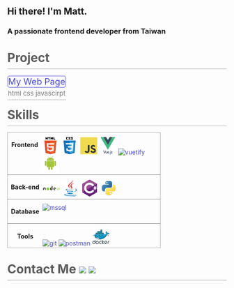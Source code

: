 <h2>Hi there! I'm Matt.</h2>
<h3>A passionate frontend developer from Taiwan</h3>
<br>
<div class="title">Project</div>

<div class="project__container">
  <div class="project">
    <a href="https://sakuard.github.io/matt.web.tw/" target="_blank">My Web Page</a>
    <span class="project__description">html css javascirpt</span>
  </div>
</div>
<!-- <p align="left"> <img src="https://komarev.com/ghpvc/?username=sakuard&label=Profile%20views&color=0e75b6&style=flat" alt="sakuard" /> </p> -->

<!-- <h3 align="left">Connect with me:</h3> -->
<br>
<div class="title">Skills</div>

<div class="language__container frontend">
  <h4 class="languages">Frontend</h4>
  <span class="language" align="left">
    <a href="https://www.w3.org/html/" target="_blank" rel="noreferrer"> <img src="https://raw.githubusercontent.com/devicons/devicon/master/icons/html5/html5-original-wordmark.svg" alt="html5" width="40" height="40"/></a>
    <a href="https://www.w3schools.com/css/" target="_blank" rel="noreferrer"> <img src="https://raw.githubusercontent.com/devicons/devicon/master/icons/css3/css3-original-wordmark.svg" alt="css3" width="40" height="40"/></a>
    <a href="https://developer.mozilla.org/en-US/docs/Web/JavaScript" target="_blank" rel="noreferrer"> <img src="https://raw.githubusercontent.com/devicons/devicon/master/icons/javascript/javascript-original.svg" alt="javascript" width="40" height="40"/></a>
    <a href="https://vuejs.org/" target="_blank" rel="noreferrer"> <img src="https://raw.githubusercontent.com/devicons/devicon/master/icons/vuejs/vuejs-original-wordmark.svg" alt="vuejs" width="40" height="40"/></a>
    <a href="https://vuetifyjs.com/en/" target="_blank" rel="noreferrer"> <img src="https://bestofjs.org/logos/vuetify.svg" alt="vuetify" width="40" height="40"/></a>
    <a href="https://developer.android.com" target="_blank" rel="noreferrer"> <img src="https://raw.githubusercontent.com/devicons/devicon/master/icons/android/android-original-wordmark.svg" alt="android" width="40" height="40"/></a>
  
  </span>
</div>

<div class="language__container backend">
  <h4 class="languages">Back-end</h4>
  <span class="language" align="left">
    <a href="https://nodejs.org" target="_blank" rel="noreferrer"> <img src="https://raw.githubusercontent.com/devicons/devicon/master/icons/nodejs/nodejs-original-wordmark.svg" alt="nodejs" width="40" height="40"/></a>
    <a href="https://www.java.com" target="_blank" rel="noreferrer"> <img src="https://raw.githubusercontent.com/devicons/devicon/master/icons/java/java-original.svg" alt="java" width="40" height="40"/></a>
    <a href="https://www.w3schools.com/cs/" target="_blank" rel="noreferrer"> <img src="https://raw.githubusercontent.com/devicons/devicon/master/icons/csharp/csharp-original.svg" alt="csharp" width="40" height="40"/></a>
    <a href="https://www.python.org" target="_blank" rel="noreferrer"> <img src="https://raw.githubusercontent.com/devicons/devicon/master/icons/python/python-original.svg" alt="python" width="40" height="40"/></a>

  </span>
</div>

<div class="language__container database">
  <h4 class="languages">Database</h4>
  <span class="language" align="left">
    <a href="https://www.microsoft.com/en-us/sql-server" target="_blank" rel="noreferrer"> <img src="https://www.svgrepo.com/show/303229/microsoft-sql-server-logo.svg" alt="mssql" width="40" height="40"/></a>
  </span>
</div>

<div class="language__container dev__tools">
  <h4 class="languages">Tools</h4>
  <span class="language" align="left">
    <a href="https://git-scm.com/" target="_blank" rel="noreferrer"> <img src="https://www.vectorlogo.zone/logos/git-scm/git-scm-icon.svg" alt="git" width="40" height="40"/></a>
    <a href="https://postman.com" target="_blank" rel="noreferrer"> <img src="https://www.vectorlogo.zone/logos/getpostman/getpostman-icon.svg" alt="postman" width="40" height="40"/></a>
    <a href="https://www.docker.com/" target="_blank" rel="noreferrer"> <img src="https://raw.githubusercontent.com/devicons/devicon/master/icons/docker/docker-original-wordmark.svg" alt="docker" width="40" height="40"/></a>
    
  </span>
</div>

<br>
<div class="contact__container">
  <div class="title">
    Contact Me
    <a href="https://linkedin.com/in/柏儒-黃-19b8a4213/" target="_blank">
      <img src="https://img.shields.io/badge/LinkedIn-0A66C2?style=for-the-badge&logo=LinkedIn&logoColor=white">
     </a>
     <a href="mailto:matt.web.tw@gmail.com"><img src="https://img.shields.io/badge/matt.web.tw@gmail.com-fafafa?style=for-the-badge&logo=Gmail&logoColor=#EA4335"/>
     </a>
  </div>
</div>

<!-- <p><img align="center" src="https://github-readme-stats.vercel.app/api/top-langs?username=sakuard&show_icons=true&locale=en&layout=compact" alt="sakuard" /></p> -->

<style>
  .project__container {
    display: flex;
  }
  .project{
    display: flex;
    flex-direction: column;
    align-items: center;
    border-bottom: 1px solid rgba(100, 100, 100, 0.5);
    padding-bottom: 5px;
    font-size: 20px;
  }
  .project a {
    border: 2px solid rgba(25, 25, 200, 0.4);
    border-radius: 5px;
  }
  .project__description {
    color: rgba(50, 50, 50, 0.65);
    font-size: 15px;
    margin-top: 3px;
  }
  .title{
    font-size: 28px;
    font-weight: bold;
    color: rgba(50, 50, 50, 0.8);
  }
  .title::after {
    content: "";
    display: block;
    border-bottom: 1px solid rgba(100, 100, 100, 0.5);
    margin-top: 8px;
    margin-bottom: 15px;
  }
  .language__container {
    display: flex;
    border: 1px solid rgba(100, 100, 100, 0.5);
    margin: -1px 0;
    max-width: 350px;
  }
  .languages {
    width: 70px;
    text-align: center;
    margin-right: 5px;
    margin-left: 5px;
  }
  .language {
    margin-top: 10px;
  }
  .contact__container {
    margin-top: 15px;
  }

  a {
    color: rgba(25, 25, 200, 0.8);
    text-decoration: none;
  }
</style>
